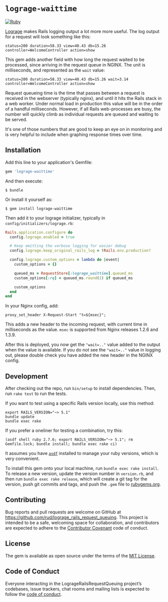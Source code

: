 # `lograge-waittime`

[![Ruby](https://github.com/rud/lograge-waittime/actions/workflows/ruby.yml/badge.svg)](https://github.com/rud/lograge-waittime/actions/workflows/ruby.yml)

[Lograge](https://github.com/roidrage/lograge) makes Rails logging output a lot more more useful.
The log output for a request will look something like this:

```
status=200 duration=58.33 view=40.43 db=15.26 controller=WelcomeController action=show
```

This gem adds another field with how long the request waited to be processed, since arriving in the request queue in NGINX.
The unit is milliseconds, and represented as the `wait` value:

```
status=200 duration=58.33 view=40.43 db=15.26 wait=3.14 controller=WelcomeController action=show
```

Request queueing time is the time that passes between a request is received in the webserver (typically nginx), and until it hits the Rails stack in a web worker.
Under normal load in production this value will be in the order of a handful milliseconds.
However, if all Rails web-processes are busy, the number will quickly climb as individual requests are queued and waiting to be served.

It's one of those numbers that are good to keep an eye on in monitoring and is very helpful to include when graphing response times over time.

## Installation

Add this line to your application's Gemfile:

```ruby
gem 'lograge-waittime'
```

And then execute:

    $ bundle

Or install it yourself as:

    $ gem install lograge-waittime

Then add it to your lograge initializer, typically in `config/initializers/lograge.rb`:

``` ruby
Rails.application.configure do
  config.lograge.enabled = true

  # Keep emitting the verbose logging for easier debug
  config.lograge.keep_original_rails_log = !Rails.env.production?

  config.lograge.custom_options = lambda do |event|
    custom_options = {}

    queued_ms = RequestStore[:lograge_waittime].queued_ms
    custom_options[:rq] = queued_ms.round(2) if queued_ms

    custom_options
  end
end
```

In your Nginx config, add:
```
proxy_set_header X-Request-Start "t=${msec}";
```

This adds a new header to the incoming request, with current time in milliseconds as the value. 
`msec` is supported from Nginx releases 1.2.6 and 1.3.9.

After this is deployed, you now get the `"wait=.."` value added to the output when the value is available.
If you do not see the `"wait=.."` value in logging out, please double check you have added the new header in the NGINX config.

## Development

After checking out the repo, run `bin/setup` to install dependencies. Then, run `rake test` to run the tests.

If you want to test using a specific Rails version locally, use this method:

``` shell-interaction
export RAILS_VERSION="~> 5.1" 
bundle update
bundle exec rake
```

If you prefer a oneliner for testing a combination, try this:
```
(asdf shell ruby 2.7.6; export RAILS_VERSION="~> 5.1"; rm Gemfile.lock; bundle install; bundle exec rake ci)
```

It assumes you have [`asdf`](https://asdf-vm.com/) installed to manage your ruby versions, which is very convenient.


To install this gem onto your local machine, run `bundle exec rake install`. To release a new version, update the version number in `version.rb`, and then run `bundle exec rake release`, which will create a git tag for the version, push git commits and tags, and push the `.gem` file to [rubygems.org](https://rubygems.org).

## Contributing

Bug reports and pull requests are welcome on GitHub at https://github.com/rud/lograge_rails_request_queuing. This project is intended to be a safe, welcoming space for collaboration, and contributors are expected to adhere to the [Contributor Covenant](http://contributor-covenant.org) code of conduct.

## License

The gem is available as open source under the terms of the [MIT License](https://opensource.org/licenses/MIT).

## Code of Conduct

Everyone interacting in the LogrageRailsRequestQueuing project’s codebases, issue trackers, chat rooms and mailing lists is expected to follow the [code of conduct](https://github.com/rud/lograge_rails_request_queuing/blob/master/CODE_OF_CONDUCT.md).
